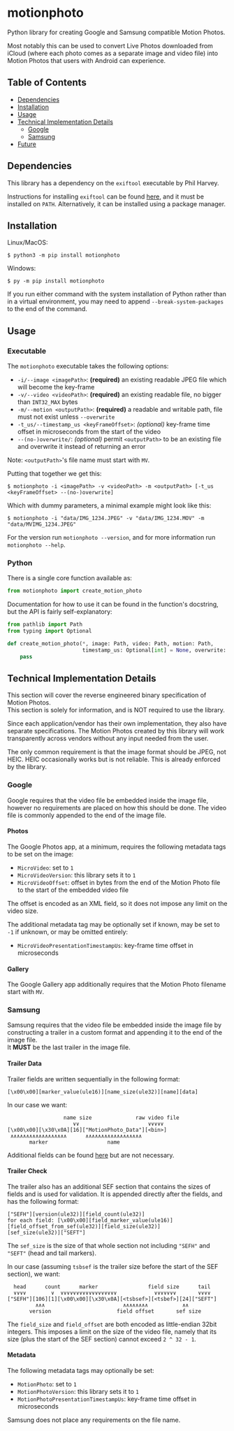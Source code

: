 # motionphoto
Python library for creating Google and Samsung compatible Motion Photos.

Most notably this can be used to convert Live Photos downloaded from iCloud 
(where each photo comes as a separate image and video file) into Motion Photos that users
with Android can experience.

## Table of Contents
<!--ts-->
* [Dependencies](#dependencies)
* [Installation](#installation)
* [Usage](#usage)
* [Technical Implementation Details](#technical-implementation-details)
  * [Google](#google)
  * [Samsung](#samsung)
* [Future](#future)
<!--te-->

## Dependencies

This library has a dependency on the `exiftool` executable by Phil Harvey.

Instructions for installing `exiftool` can be found [here](https://exiftool.org/install.html), and it must be installed
on `PATH`. Alternatively, it can be installed using a package manager.

## Installation

Linux/MacOS:
```shell
$ python3 -m pip install motionphoto
```

Windows:
```shell
$ py -m pip install motionphoto
```

If you run either command with the system installation of Python rather than in a virtual environment, you may need to
append `--break-system-packages` to the end of the command.

## Usage

### Executable

The `motionphoto` executable takes the following options:
- `-i/--image <imagePath>`: **(required)** an existing readable JPEG file which will become the key-frame
- `-v/--video <videoPath>`: **(required)** an existing readable file, no bigger than `INT32_MAX` bytes
- `-m/--motion <outputPath>`: **(required)** a readable and writable path, file must not exist unless `--overwrite`
- `-t_us/--timestamp_us <keyFrameOffset>`: _(optional)_ key-frame time offset in microseconds from the start of the video
- `--(no-)overwrite/`: _(optional)_ permit `<outputPath>` to be an existing file and overwrite it instead of returning an error

Note: `<outputPath>`'s file name must start with `MV`.

Putting that together we get this:
```shell
$ motionphoto -i <imagePath> -v <videoPath> -m <outputPath> [-t_us <keyFrameOffset> --(no-)overwrite]
```

Which with dummy parameters, a minimal example might look like this:
```shell
$ motionphoto -i "data/IMG_1234.JPEG" -v "data/IMG_1234.MOV" -m "data/MVIMG_1234.JPEG"
```

For the version run `motionphoto --version`, and for more information run `motionphoto --help`.

### Python

There is a single core function available as:
```python
from motionphoto import create_motion_photo
```

Documentation for how to use it can be found in the function's docstring, but the API is fairly
self-explanatory:
```python
from pathlib import Path
from typing import Optional

def create_motion_photo(*, image: Path, video: Path, motion: Path,
                        timestamp_us: Optional[int] = None, overwrite: bool = False) -> None:
    pass
```

## Technical Implementation Details
This section will cover the reverse engineered binary specification of Motion Photos.  
This section is solely for information, and is NOT required to use the library.

Since each application/vendor has their own implementation, they also have separate specifications.
The Motion Photos created by this library will work transparently across vendors without any input
needed from the user. 

The only common requirement is that the image format should be JPEG, not HEIC. HEIC occasionally
works but is not reliable. This is already enforced by the library.

### Google
Google requires that the video file be embedded inside the image file, however no requirements are
placed on how this should be done. The video file is commonly appended to the end of the image file.

#### Photos
The Google Photos app, at a minimum, requires the following metadata tags to be set on the image:
- `MicroVideo`: set to `1`
- `MicroVideoVersion`: this library sets it to `1`
- `MicroVideoOffset`: offset in bytes from the end of the Motion Photo file to the start of the embedded video file

The offset is encoded as an XML field, so it does not impose any limit on the video size.

The additional metadata tag may be optionally set if known, may be set to `-1` if unknown, or may
be omitted entirely:
- `MicroVideoPresentationTimestampUs`: key-frame time offset in microseconds

#### Gallery
The Google Gallery app additionally requires that the Motion Photo filename start with `MV`.

### Samsung
Samsung requires that the video file be embedded inside the image file by constructing a trailer in a custom
format and appending it to the end of the image file.  
It **MUST** be the last trailer in the image file.

#### Trailer Data
Trailer fields are written sequentially in the following format:
```
[\x00\x00][marker_value(ule16)][name_size(ule32)][name][data]
```
In our case we want:
```
                  name size              raw video file
                     ∨∨                      ∨∨∨∨∨
[\x00\x00][\x30\x0A][16]["MotionPhoto_Data"][<bin>]
 ∧∧∧∧∧∧∧∧∧∧∧∧∧∧∧∧∧∧      ∧∧∧∧∧∧∧∧∧∧∧∧∧∧∧∧∧∧
       marker                   name
```
Additional fields can be found [here](https://github.com/exiftool/exiftool/blob/ecc573fc04ac6538802fd0a61a9c4ca53837ca1d/lib/Image/ExifTool/Samsung.pm#L945)
but are not necessary.

#### Trailer Check
The trailer also has an additional SEF section that contains the sizes of fields and is used for validation.
It is appended directly after the fields, and has the following format:  
```
["SEFH"][version(ule32)][field_count(ule32)]
for each field: [\x00\x00][field_marker_value(ule16)][field_offset_from_sef(ule32)][field_size(ule32)]
[sef_size(ule32)]["SEFT"]
```
The `sef_size` is the size of that whole section not including `"SEFH"` and `"SEFT"` (head and tail markers).

In our case (assuming `tsbsef` is the trailer size before the start of the SEF section), we want:
```
  head      count      marker                field size      tail
  ∨∨∨∨        ∨  ∨∨∨∨∨∨∨∨∨∨∨∨∨∨∨∨∨∨            ∨∨∨∨∨∨∨       ∨∨∨∨
["SEFH"][106][1][\x00\x00][\x30\x0A][<tsbsef>][<tsbef>][24]["SEFT"]
         ∧∧∧                         ∧∧∧∧∧∧∧∧           ∧∧
       version                     field offset       sef size
```

The `field_size` and `field_offset` are both encoded as little-endian 32bit integers. This imposes a limit on the size
of the video file, namely that its size (plus the start of the SEF section) cannot exceed `2 ^ 32 - 1`.

#### Metadata
The following metadata tags may optionally be set:
- `MotionPhoto`: set to `1`
- `MotionPhotoVersion`: this library sets it to `1`
- `MotionPhotoPresentationTimestampUs`: key-frame time offset in microseconds

Samsung does not place any requirements on the file name.
